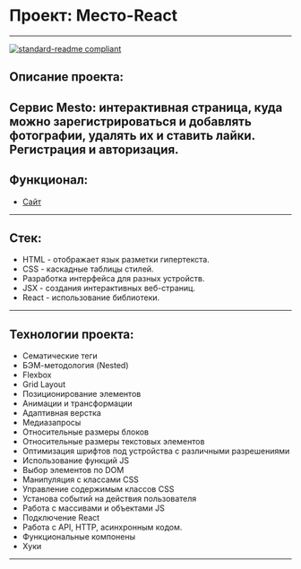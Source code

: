# Проект: Место-React

------
[![standard-readme compliant](https://img.shields.io/badge/readme%20style-standard-brightgreen.svg?style=flat-square)](https://github.com/RichardLitt/standard-readme)

## Описание проекта:
Сервис Mesto: интерактивная страница, куда можно зарегистрироваться и добавлять фотографии, удалять их и ставить лайки.  Регистрация и авторизация.
------

## Функционал:

* [Cайт](https://aislu96.github.io/mesto-react/)

------

## Стек:

* HTML - отображает язык разметки гипертекста.
* CSS - каскадные таблицы стилей.
* Разработка интерфейса для разных устройств.
* JSX - создания интерактивных веб-страниц.
* React - использование библиотеки.

------

## Технологии проекта:

* Сематические теги
* БЭМ-методология (Nested)
* Flexbox
* Grid Layout
* Позиционирование элементов
* Анимации и трансформации
* Адаптивная верстка
* Медиазапросы
* Относительные размеры блоков
* Относительные размеры текстовых элементов
* Оптимизация шрифтов под устройства с различными разрешениями
* Использование функций JS
* Выбор элементов по DOM
* Манипуляция с классами CSS
* Управление содержимым классов CSS
* Установа событий на действия пользователя
* Работа с массивами и объектами JS
* Подключение React
* Работа с API, HTTP, асинхронным кодом.
* Функциональные компонены
* Хуки
------
